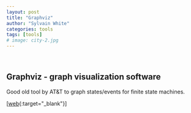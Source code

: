 ```yaml
---
layout: post
title: "Graphviz"
author: "Sylvain White"
categories: tools
tags: [tools]
# image: city-2.jpg
---
```

<br/>

## Graphviz - graph visualization software

Good old tool by AT&T to graph states/events for finite state machines.

[[web](https://graphviz.gitlab.io/){:target="_blank"}]
